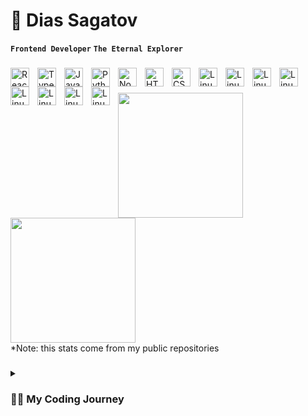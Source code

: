 # 👋  Dias Sagatov   
**`Frontend Developer`** **`The Eternal Explorer`** 
###
  <img align="left" alt="React" width="30px" style="padding-right:10px;" src="https://cdn.jsdelivr.net/gh/devicons/devicon/icons/react/react-original.svg" />
  <img align="left" alt="TypeScript" width="30px" style="padding-right:10px;" src="https://cdn.jsdelivr.net/gh/devicons/devicon/icons/typescript/typescript-plain.svg" />
  <img align="left" alt="JavaScript" width="30px" style="padding-right:10px;" src="https://cdn.jsdelivr.net/gh/devicons/devicon/icons/javascript/javascript-plain.svg" />
  <img align="left" alt="Python" width="30px" style="padding-right:10px;" src="https://cdn.jsdelivr.net/gh/devicons/devicon/icons/python/python-plain.svg" />
  <img align="left" alt="NodeJS" width="30px" style="padding-right:10px;" src="https://cdn.jsdelivr.net/gh/devicons/devicon/icons/nodejs/nodejs-original.svg" />
  <img align="left" alt="HTML" width="30px" style="padding-right:10px;" src="https://cdn.jsdelivr.net/gh/devicons/devicon/icons/html5/html5-plain.svg" />
  <img align="left" alt="CSS" width="30px" style="padding-right:10px;" src="https://cdn.jsdelivr.net/gh/devicons/devicon/icons/css3/css3-plain.svg" />
  <img align="left" alt="Linux" width="30px" style="padding-right:10px;" src="https://cdn.jsdelivr.net/gh/devicons/devicon/icons/linux/linux-original.svg" />
  <img align="left" alt="Linux" width="30px" style="padding-right:10px;" src="https://cdn.worldvectorlogo.com/logos/fastapi-1.svg" />
  <img align="left" alt="Linux" width="30px" style="padding-right:10px;" src="https://cdn.worldvectorlogo.com/logos/docker-4.svg" />
  <img align="left" alt="Linux" width="30px" style="padding-right:10px;" src="https://cdn.worldvectorlogo.com/logos/git-icon.svg" />
  <img align="left" alt="Linux" width="30px" style="padding-right:10px;" src="https://cdn.worldvectorlogo.com/logos/tailwind-css-2.svg" />
  <img align="left" alt="Linux" width="30px" style="padding-right:10px;" src="https://cdn.worldvectorlogo.com/logos/bootstrap-4.svg" />
  <img align="left" alt="Linux" width="30px" style="padding-right:10px;" src="https://cdn.worldvectorlogo.com/logos/postman.svg" />
  <img align="left" alt="Linux" width="30px" style="padding-right:10px;" src="https://cdn.worldvectorlogo.com/logos/google-analytics-3.svg" />

<br />

### 
<a href="https://github.com/diassagatov/github-readme-stats">
  <img height=200 align="center" src="https://github-readme-stats.vercel.app/api?username=diassagatov&layout=compact&show_icons=false&border_radius=4.5" />
</a>
<a href="https://github.com/diassagatov/convoychat">
  <img height=200 align="center" src="https://github-readme-stats.vercel.app/api/top-langs?username=diassagatov&layout=compact&langs_count=8&card_width=320" />
</a><br />
*Note: this stats come from my public repositories

### 
<details>
 <summary><h3>👨‍💻 My Coding Journey</h3></summary>
   I grew up in a small village in West Kazakhstan where computers were like mythical creatures until I hit around 10 years old. Back then, I had no clue about programming; I was just obsessed with building things.

Fast forward to my time at Nazarbayev Intellectual School in Uralsk. That's where things started to get interesting. I got a taste for logic and problem-solving.

Then came Nazarbayev University, where I dove headfirst into Computer Science. It was like diving into a whole new universe. Over the years, I wrangled with C, C++, Python, JavaScript, and even Assembly (yeah, don't ask why). And then there was Verilog and Prolog – they sounded like spells from a wizard's book.

But here’s the kicker – I realized I needed more than just languages. I needed frameworks to bring my ideas to life. That’s how I stumbled upon React.js for the frontend and FastAPI for the backend. For about a year and a half, I dove headfirst into these tools, tinkering away on pet projects that turned into my playground.

Now? Well, I’m sitting pretty as the lead frontend developer at a Kazakhstani startup called iCan. Did it take ages to get here? Hell yeah. Would I do it all over again? Absolutely.

Because it’s not about the time spent; it’s about that sweet satisfaction that comes from overcoming challenges, not just grabbing the easy wins.
